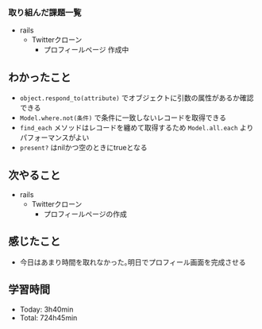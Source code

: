 ### 取り組んだ課題一覧
- rails
  - Twitterクローン
    - プロフィールページ 作成中
## わかったこと
- `object.respond_to(attribute)` でオブジェクトに引数の属性があるか確認できる
- `Model.where.not(条件)` で条件に一致しないレコードを取得できる
- `find_each` メソッドはレコードを纏めて取得するため `Model.all.each` よりパフォーマンスがよい
- `present?` はnilかつ空のときにtrueとなる
## 次やること
- rails
  - Twitterクローン
    - プロフィールページの作成
## 感じたこと
- 今日はあまり時間を取れなかった｡明日でプロフィール画面を完成させる
## 学習時間
- Today: 3h40min
- Total: 724h45min